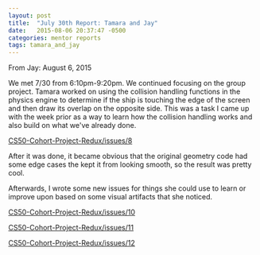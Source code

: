 ```yaml
---
layout: post
title:  "July 30th Report: Tamara and Jay"
date:   2015-08-06 20:37:47 -0500
categories: mentor reports
tags: tamara_and_jay
---
```


From Jay: August 6, 2015

We met 7/30 from 6:10pm-9:20pm. We continued focusing on the group project.  Tamara worked on using the collision handling functions in the physics engine to determine if the ship is touching the edge of the screen and then draw its overlap on the opposite side. This was a task I came up with the week prior as a way to learn how the collision handling works and also build on what we've already done.

[CS50-Cohort-Project-Redux/issues/8](https://github.com/dummey/CS50-Cohort-Project-Redux/issues/8)

After it was done, it became obvious that the original geometry code had some edge cases the kept it from looking smooth, so the result was pretty cool.

Afterwards, I wrote some new issues for things she could use to learn or improve upon based on some visual artifacts that she noticed.

[CS50-Cohort-Project-Redux/issues/10](https://github.com/dummey/CS50-Cohort-Project-Redux/issues/10)

[CS50-Cohort-Project-Redux/issues/11](https://github.com/dummey/CS50-Cohort-Project-Redux/issues/11)

[CS50-Cohort-Project-Redux/issues/12](https://github.com/dummey/CS50-Cohort-Project-Redux/issues/12)